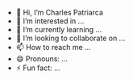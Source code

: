 - 👋 Hi, I’m Charles Patriarca
- 👀 I’m interested in ...
- 🌱 I’m currently learning ...
- 💞️ I’m looking to collaborate on ...
- 📫 How to reach me ...
- 😄 Pronouns: ...
- ⚡ Fun fact: ...

<!---
CharlesPatriarca/CharlesPatriarca is a ✨ special ✨ repository because its `README.md` (this file) appears on your GitHub profile.
You can click the Preview link to take a look at your changes.
--->
